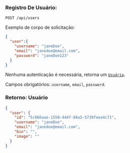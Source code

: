 ### Registro De Usuário:

`POST /api/users`

Exemplo de corpo de solicitação:
```JSON
{
  "user":{
    "username": "janeDoe",
    "email": "janedoe@email.com",
    "password": "janeDoe123"
  }
}
```
Nenhuma autenticação é necessária, retorna um [`Usuário`](#Usuário).

Campos obrigatórios: `username`, `email`, `password`.

### Retorno: Usuário

```JSON
{
  "user": {
    "id": "5c866aae-1550-444f-88a5-5739feea4c71",
    "username": "janeDoe",
    "email": "janedoe@email.com",
    "bio": "",
    "image": ""
  }
}
```
